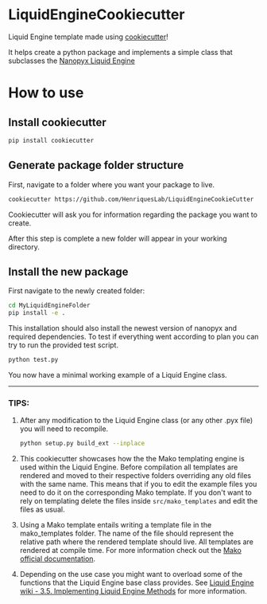 # LiquidEngineCookiecutter

Liquid Engine template made using [cookiecutter](https://cookiecutter.readthedocs.io/en/stable/)!

It helps create a python package and implements a simple class that subclasses the [Nanopyx Liquid Engine](https://github.com/HenriquesLab/NanoPyx)

# How to use

## Install cookiecutter

```bash 
pip install cookiecutter
```

## Generate package folder structure

First, navigate to a folder where you want your package to live. 

```bash
cookiecutter https://github.com/HenriquesLab/LiquidEngineCookieCutter
```

Cookiecutter will ask you for information regarding the package you want to create. 

After this step is complete a new folder will appear in your working directory. 

## Install the new package

First navigate to the newly created folder:

```bash
cd MyLiquidEngineFolder
pip install -e .
```
    
This installation should also install the newest version of nanopyx and required dependencies. To test if everything went according to plan you can try to run the provided test script.

```bash
python test.py
```

You now have a minimal working example of a Liquid Engine class. 

---

### TIPS: 
1. After any modification to the Liquid Engine class (or any other .pyx file) you will need to recompile.

    ```bash
    python setup.py build_ext --inplace
    ```

2. This cookiecutter showcases how the the Mako templating engine is used within the Liquid Engine. Before compilation all templates are rendered and moved to their respective folders overriding any old files with the same name. This means that if you to edit the example files you need to do it on the corresponding Mako template. If you don't want to rely on templating delete the files inside ```src/mako_templates``` and edit the files as usual. 

3. Using a Mako template entails writing a template file in the mako_templates folder. The name of the file should represent the relative path where the rendered template should live. All templates are rendered at compile time. For more information check out the [Mako official documentation](https://docs.makotemplates.org/en/latest/index.html).

4. Depending on the use case you might want to overload some of the functions that the Liquid Engine base class provides. See [Liquid Engine wiki - 3.5. Implementing Liquid Engine Methods](https://github.com/HenriquesLab/NanoPyx/wiki/3.5.-Implementing-Liquid-Engine-Methods) for more information. 